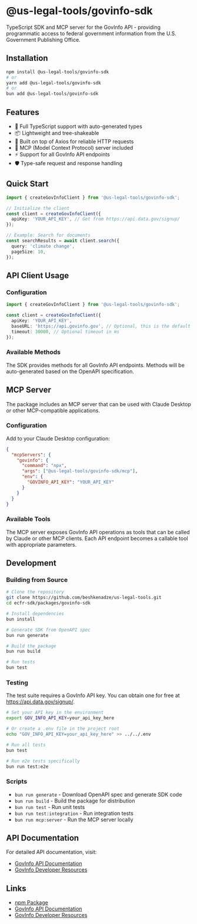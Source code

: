 # @us-legal-tools/govinfo-sdk

TypeScript SDK and MCP server for the GovInfo API - providing programmatic access to federal government information from the U.S. Government Publishing Office.

## Installation

```bash
npm install @us-legal-tools/govinfo-sdk
# or
yarn add @us-legal-tools/govinfo-sdk
# or
bun add @us-legal-tools/govinfo-sdk
```

## Features

- 🚀 Full TypeScript support with auto-generated types
- 📦 Lightweight and tree-shakeable
- 🔧 Built on top of Axios for reliable HTTP requests
- 🤖 MCP (Model Context Protocol) server included
- ⚡ Support for all GovInfo API endpoints
- 🛡️ Type-safe request and response handling

## Quick Start

```typescript
import { createGovInfoClient } from '@us-legal-tools/govinfo-sdk';

// Initialize the client
const client = createGovInfoClient({
  apiKey: 'YOUR_API_KEY', // Get from https://api.data.gov/signup/
});

// Example: Search for documents
const searchResults = await client.search({
  query: 'climate change',
  pageSize: 10,
});
```

## API Client Usage

### Configuration

```typescript
import { createGovInfoClient } from '@us-legal-tools/govinfo-sdk';

const client = createGovInfoClient({
  apiKey: 'YOUR_API_KEY',
  baseURL: 'https://api.govinfo.gov', // Optional, this is the default
  timeout: 30000, // Optional timeout in ms
});
```

### Available Methods

The SDK provides methods for all GovInfo API endpoints. Methods will be auto-generated based on the OpenAPI specification.

## MCP Server

The package includes an MCP server that can be used with Claude Desktop or other MCP-compatible applications.

### Configuration

Add to your Claude Desktop configuration:

```json
{
  "mcpServers": {
    "govinfo": {
      "command": "npx",
      "args": ["@us-legal-tools/govinfo-sdk/mcp"],
      "env": {
        "GOVINFO_API_KEY": "YOUR_API_KEY"
      }
    }
  }
}
```

### Available Tools

The MCP server exposes GovInfo API operations as tools that can be called by Claude or other MCP clients. Each API endpoint becomes a callable tool with appropriate parameters.

## Development

### Building from Source

```bash
# Clone the repository
git clone https://github.com/beshkenadze/us-legal-tools.git
cd ecfr-sdk/packages/govinfo-sdk

# Install dependencies
bun install

# Generate SDK from OpenAPI spec
bun run generate

# Build the package
bun run build

# Run tests
bun test
```

### Testing

The test suite requires a GovInfo API key. You can obtain one for free at https://api.data.gov/signup/.

```bash
# Set your API key in the environment
export GOV_INFO_API_KEY=your_api_key_here

# Or create a .env file in the project root
echo "GOV_INFO_API_KEY=your_api_key_here" >> ../../.env

# Run all tests
bun test

# Run e2e tests specifically
bun run test:e2e
```

### Scripts

- `bun run generate` - Download OpenAPI spec and generate SDK code
- `bun run build` - Build the package for distribution
- `bun run test` - Run unit tests
- `bun run test:integration` - Run integration tests
- `bun run mcp:server` - Run the MCP server locally

## API Documentation

For detailed API documentation, visit:
- [GovInfo API Documentation](https://api.govinfo.gov/docs/)
- [GovInfo Developer Resources](https://www.govinfo.gov/developers)

## Links

- [npm Package](https://www.npmjs.com/package/@us-legal-tools/govinfo-sdk)
- [GovInfo API Documentation](https://api.govinfo.gov/docs/)
- [GovInfo Developer Resources](https://www.govinfo.gov/developers)
